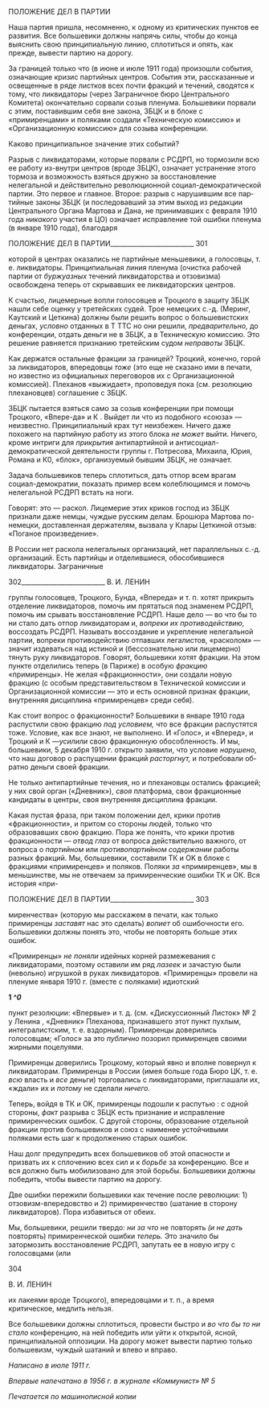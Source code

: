 ПОЛОЖЕНИЕ ДЕЛ В ПАРТИИ

Наша партия пришла, несомненно, к одному из критических пунктов ее развития. Все большевики должны напрячь силы, чтобы до конца выяснить свою принципиаль­ную линию, сплотиться и опять, как прежде, вывести партию на дорогу.

За границей только что (в июне и июле 1911 года) произошли события, означающие кризис партийных центров. События эти, рассказанные и освещенные в ряде листков всех почти фракций и течений, сводятся к тому, что ликвидаторы (через Заграничное бюро Центрального Комитета) окончательно сорвали созыв пленума. Большевики по­рвали с этим, поставившим себя вне закона, ЗБЦК и в блоке с «примиренцами» и поля­ками создали «Техническую комиссию» и «Организационную комиссию» для созыва конференции.

Каково принципиальное значение этих событий?

Разрыв с ликвидаторами, которые порвали с РСДРП, но тормозили всю ее работу из-внутри центров (вроде ЗБЦК), означает устранение этого тормоза и возможность взять­ся дружно за восстановление нелегальной и действительно революционной социал-демократической партии. Это первое и главное. Второе: разрыв с нарушившим все пар­тийные законы ЗБЦК (и последовавший за этим выход из редакции Центрального Ор­гана Мартова и Дана, не принимавших с февраля 1910 года _никакого_ участия в ЦО) оз­начает исправление той ошибки пленума (в январе 1910 года), благодаря

  

ПОЛОЖЕНИЕ ДЕЛ В ПАРТИИ__________________________ 301

которой в центрах оказались не партийные меньшевики, а голосовцы, т. е. ликвидато­ры. Принципиальная линия пленума (очистка рабочей партии от _буржуазных_ течений ликвидаторства и отзовизма) освобождена теперь от скрывавших ее ликвидаторских центров.

К счастью, лицемерные вопли голосовцев и Троцкого в защиту ЗБЦК нашли себе оценку у третейских судей. Трое немецких с.-д. (Меринг, Каутский и Цеткина) должны были решить вопрос о большевистских деньгах, _условно_ отданных в Τ TTC но они реши­ли, _предварительно,_ до конференции, отдать деньги не в ЗБЦК, а в Техническую ко­миссию. Это решение равняется признанию третейским судом _неправоты_ ЗБЦК.

Как держатся остальные фракции за границей? Троцкий, конечно, горой за ликвида­торов, впередовцы _тоже_ (это еще не сказано ими в печати, но известно из официаль­ных переговоров их с Организационной комиссией). Плеханов «выжидает», проповедуя пока (см. резолюцию плехановцев) соглашение с ЗБЦК.

ЗБЦК пытается взяться само за созыв конференции при помощи Троцкого, «Впере-да» и К . Выйдет ли что из подобного «союза» — неизвестно. Принципиальный крах тут неизбежен. Ничего даже похожего на партийную работу из этого блока _не может_ выйти. Ничего, кроме интриги для _прикрытия_ антипартийной и антисоциал-демократической деятельности группы г. Потресова, Михаила, Юрия, Романа и К0, «блок», организуемый бывшим ЗБЦК, не означает.

Задача большевиков теперь сплотиться, дать отпор всем врагам социал-демократии, показать пример всем колеблющимся и помочь нелегальной РСДРП встать на ноги.

Говорят: это — раскол. Лицемерие этих криков господ из ЗБЦК признали даже нем­цы, чуждые русским делам. Брошюра Мартова по-немецки, доставленная держателям, вызвала у Клары Цеткиной отзыв: «Поганое произведение».

В России нет раскола нелегальных организаций, нет параллельных с.-д. организаций. Есть партийцы и отделившиеся, обособившиеся ликвидаторы. Заграничные

  

302__________________________ В. И. ЛЕНИН

группы голосовцев, Троцкого, Бунда, «Впереда» и т. п. хотят прикрыть отделение лик­видаторов, помочь им прятаться под знаменем РСДРП, помочь им срывать восстанов­ление РСДРП. Наше дело — во что бы то ни стало дать отпор ликвидаторам и, _вопреки их противодействию,_ воссоздать РСДРП. Называть воссоздание и укрепление неле­гальной партии, вопреки противодействию отпавших легалистов, «расколом» — значит издеваться над истиной и (бессознательно или лицемерно) тянуть руку ликвидаторов. Говорят, большевики хотят фракции. На этом пункте отделились теперь (в Париже) в особую _фракцию_ «примиренцы». Не желая «фракционности», они создали новую фракцию (с особым представительством в Технической комиссии и Организационной комиссии — это и есть основной признак фракции, внутренняя дисциплина «прими­ренцев» среди себя).

Как стоит вопрос о фракционности? Большевики в январе 1910 года распустили свою фракцию _под условием,_ что все фракции распустятся тоже. Условие, как все зна­ют, не выполнено. И «Голос», и «Вперед», и Троцкий и К —_усилили_ свою фракцион­ную обособленность. И мы, большевики, 5 декабря 1910 г. открыто заявили, что усло­вие _нарушено,_ что наш договор о распущении фракций _расторгнут,_ и потребовали об­ратно деньги своей фракции.

Не только антипартийные течения, но и плехановцы остались фракцией; у них свой орган («Дневник»), _своя_ платформа, свои фракционные кандидаты в центры, своя внут­ренняя дисциплина фракции.

Какая пустая фраза, при таком положении дел, крики против «фракционности», и притом со стороны людей, только что образовавших свою фракцию. Пора же понять, что крики против фракционности — _отвод глаз_ от вопроса действительно важного, от вопроса о _партийном_ или _противопартийном содержании_ работы разных фракций. Мы, большевики, составили ТК и OK в блоке с фракциями «примиренцев» и поляков. Поляки _за_ «примиренцев», мы в меньшинстве, мы не отвечаем за примиренческие ошибки ТК и ОК. Вся история «при-

  

ПОЛОЖЕНИЕ ДЕЛ В ПАРТИИ__________________________ 303

миренчества» (которую мы расскажем в печати, как только примиренцы _заставят_ нас это сделать) _вопиет_ об ошибочности его. Большевики должны понять это, чтобы не по­вторять больше этих ошибок.

«Примиренцы» _не поняли_ идейных корней размежевания с ликвидаторами, поэтому оставили им ряд _лазеек_ и зачастую были (невольно) игрушкой в руках ликвидаторов. «Примиренцы» провели на пленуме января 1910 г. (вместе с поляками) идиотский

**1 _^0_**

пункт резолюции: «Впервые» и т. д. (см. «Дискуссионный Листок» № 2 у Ленина , «Дневник» Плеханова, признавшего этот пункт пухлым, интегралистским, т. е. вздор­ным). Примиренцы доверились голосовцам; «Голос» за это _публично_ позорил прими­ренцев своими жирными поцелуями.

Примиренцы доверились Троцкому, который явно и вполне повернул к ликвидато­рам. Примиренцы в России (имея больше года Бюро ЦК, т. е. _всю_ власть и _все_ деньги) торговались с ликвидаторами, приглашали их, «ждали» их и _потому_ не сделали _ничего._

Теперь, войдя в ТК и OK, примиренцы подошли к распутью : с одной стороны, _факт_ разрыва с ЗБЦК есть признание и исправление примиренческих ошибок. С другой сто­роны, образование отдельной фракции против большевиков и союз с наименее устой­чивыми поляками есть шаг к продолжению старых ошибок.

Наш долг предупредить всех большевиков об этой опасности и призвать их к спло­чению всех сил и к _борьбе_ за конференцию. Все и вся должно быть мобилизовано для этой борьбы. Большевики должны победить, чтобы вывести партию на дорогу.

Две ошибки пережили большевики как течение после революции: 1) отзовизм-впередовство и 2) примиренчество (шатание в сторону ликвидаторов). Пора избавиться от обеих.

Мы, большевики, решили твердо: _ни за что_ не повторять _(и не дать_ повторять) при­миренческой ошибки _теперь._ Это значило бы затормозить восстановление РСДРП, за­путать ее в новую игру с голосовцами (или

  

304

  

В. И. ЛЕНИН

  

их лакеями вроде Троцкого), впередовцами и т. п., а время критическое, медлить нель­зя.

Все большевики должны сплотиться, провести быстро и _во что бы то ни стало_ конференцию, на ней победить или уйти к открытой, ясной, принципиальной оппози­ции. На дорогу может вывести партию только большевизм, чуждый шатаний и влево и вправо.

  

_Написано в июле 1911 г._

_Впервые напечатано в 1956 г. в журнале «Коммунист» № 5_

  

_Печатается по машинописной_ _копии_